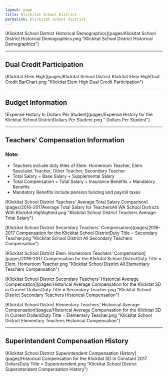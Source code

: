 ```yaml
---
layout: page
title: Klickitat School District
permalink: klickitat school district
---
```



[Klickitat School District Historical Demographics](pages/Klickitat School District Historical Demographics.png "Klickitat School District Historical Demographics")

___

## Dual Credit Participation

[Klickitat Elem   High](pages/Klickitat School District Klickitat Elem   HighDual Credit BarChart.png "Klickitat Elem   High Dual Credit Participation")


___

## Budget Information

[Expense History In Dollars Per Student](pages/Expense History for the Klickitat School DistrictDollars Per Student.png " Dollars Per Student")


___

## Teachers' Compensation Information
### Note:
- Teachers include duty titles of Elem. Homeroom Teacher, Elem. Specialist Teacher, Other Teacher, Secondary Teacher
- Total Salary = Base Salary + Supplemental Salary
- Total Compensation = Total Salary + Insurance Benefits + Mandatory Benefits
- Mandatory Benefits include pension funding and payroll taxes

[Klickitat School District Teachers' Average Total Salary Comparison](pages/2016-2017Average Total Salary for TeachersAll WA School Districts With Klickitat Highlighted.png "Klickitat School District Teachers Average Total Salary")

[Klickitat School District Secondary Teachers' Compensation](pages/2016-2017 Compensation for the Klickitat School DistrictDuty Title = Secondary Teacher.png "Klickitat School District All Secondary Teachers Compensation")

[Klickitat School District Elem. Homeroom Teachers' Compensation](pages/2016-2017 Compensation for the Klickitat School DistrictDuty Title = Elem. Homeroom Teacher.png "Klickitat School District All Elementary Teachers Compensation")

[Klickitat School District Secondary Teachers' Historical Average Compensation](pages/Historical Average Compensation for the Klickitat SD in Current DollarsDuty Title = Secondary Teacher.png "Klickitat School District Secondary Teachers Historical Compensation")

[Klickitat School District Elementary Teachers' Historical Average Compensation](pages/Historical Average Compensation for the Klickitat SD in Current DollarsDuty Title = Elementary Teacher.png "Klickitat School District Elementary Teachers Historical Compensation")


___

## Superintendent Compensation History

[Klickitat School District Superintendent Compensation History](pages/Historical Compensation for the Klickitat SD in Constant 2017 DollarsDuty Title = Superintendent.png "Klickitat School District Superintendent Compensation History")

